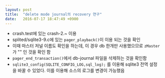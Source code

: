 ```yaml
---
layout: post
title:  "delete mode journal의 recovery 연구"
date:   2016-07-17 18:47:49 +0900
---
```


- crash.test에 있는 crash-2.~ 이용
- splited/sqlite3-9.c에 있는 `pager_playback()`이 이용 되는 것을 확인
- 이때 마스터 저널 이름도 확인을 하는데, 이 경우 db 한개만 사용했으므로 `zMaster` 가 ""  인 것을 확인 함
- `pager_end_transaction()`에서 db-journal 파일을 삭제하는 것을 확인함
- `sqlite3_config(SQLITE_CONFIG_LOG,sql_log);` 를 이용해 sqlite3 전역 설정을 바꿀 수 있었다. 이를 이용해 소스의 로그를 변경이 가능했음
